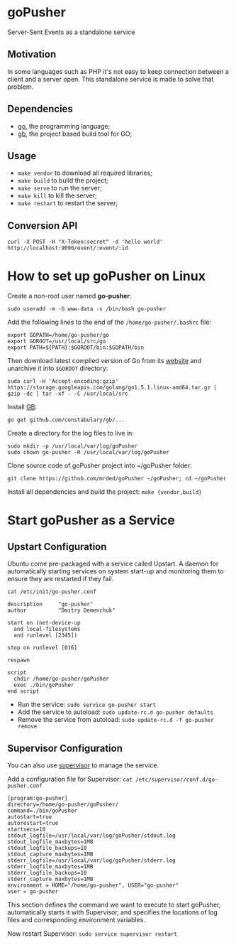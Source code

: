 # goPusher

Server-Sent Events as a standalone service

## Motivation

In some languages such as PHP it's not easy to keep connection between a client and a server open.
This standalone service is made to solve that problem.

## Dependencies

- [go](https://golang.org), the programming language;
- [gb](http://getgb.io), the project based build tool for GO;

## Usage

- `make vendor` to download all required libraries;
- `make build` to build the project;
- `make serve` to run the server;
- `make kill` to kill the server;
- `make restart` to restart the server;

## Conversion API

    curl -X POST -H "X-Token:secret" -d 'hello world' http://localhost:9090/event/:event/:id

# How to set up goPusher on Linux

Create a non-root user named **go-pusher**:

`sudo useradd -m -G www-data -s /bin/bash go-pusher`

Add the following lines to the end of the `/home/go-pusher/.bashrc` file:

    export GOPATH=/home/go-pusher/go
    export GOROOT=/usr/local/src/go
    export PATH=${PATH}:$GOROOT/bin:$GOPATH/bin
    
Then download latest complied version of Go from its [website](http://golang.org/dl/) and unarchive it into `$GOROOT` directory:

`sudo curl -H 'Accept-encoding:gzip' https://storage.googleapis.com/golang/go1.5.1.linux-amd64.tar.gz | gzip -dc | tar -xf - -C /usr/local/src`

Install [GB](http://getgb.io/):

`go get github.com/constabulary/gb/...`

Create a directory for the log files to live in:

    sudo mkdir -p /usr/local/var/log/goPusher
    sudo chown go-pusher -R /usr/local/var/log/goPusher

Clone source code of goPusher project into ~/goPusher folder:

`git clone https://github.com/mrded/goPusher ~/goPusher; cd ~/goPusher`

Install all dependencies and build the project: `make {vendor,build}`

# Start goPusher as a Service

## Upstart Configuration

Ubuntu come pre-packaged with a service called Upstart. A daemon for automatically starting services on system start-up and monitoring them to ensure they are restarted if they fail.

`cat /etc/init/go-pusher.conf`

    description     "go-pusher"
    author          "Dmitry Demenchuk"
    
    start on (net-device-up
      and local-filesystems
      and runlevel [2345])
    
    stop on runlevel [016]
    
    respawn
    
    script
      chdir /home/go-pusher/goPusher
      exec ./bin/goPusher
    end script
    
- Run the service: `sudo service go-pusher start`
- Add the service to autoload: `sudo update-rc.d go-pusher defaults`
- Remove the service from autoload: `sudo update-rc.d -f go-pusher remove`

## Supervisor Configuration

You can also use [supervisor](http://supervisord.org/) to manage the service.

Add a configuration file for Supervisor: `cat /etc/supervisor/conf.d/go-pusher.conf`

    [program:go-pusher]
    directory=/home/go-pusher/goPusher/
    command=./bin/goPusher
    autostart=true
    autorestart=true
    startsecs=10
    stdout_logfile=/usr/local/var/log/goPusher/stdout.log
    stdout_logfile_maxbytes=1MB
    stdout_logfile_backups=10
    stdout_capture_maxbytes=1MB
    stderr_logfile=/usr/local/var/log/goPusher/stderr.log
    stderr_logfile_maxbytes=1MB
    stderr_logfile_backups=10
    stderr_capture_maxbytes=1MB
    environment = HOME="/home/go-pusher", USER="go-pusher"
    user = go-pusher

This section defines the command we want to execute to start goPusher, automatically starts it with Supervisor, and specifies the locations of log files and corresponding environment variables.

Now restart Supervisor: `sudo service supervisor restart`
